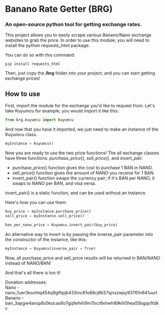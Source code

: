 # Banano Rate Getter (BRG)
### An open-source python tool for getting exchange rates.

This project allows you to easily scrape various Banano/Nano exchange websites to grab the price.
In order to use this module, you will need to install the python requests_html package.

You can do so with this command:
```
pip install requests_html
```

Then, just copy the <b>/brg</b> folder into your project, and you can start getting exchange prices!



## How to use

First, import the module for the exchange you'd like to request from.
Let's take Kuyumcu for example, you would import it like this:
```python
from brg.kuyumcu import Kuyumcu
```

And now that you have it imported, we just need to make an instance of the Kuyumcu class.
```python
myInstance = Kuyumcu()
```

Now you are ready to use the two price functions!
The all exchange classes have three functions: <i>purchase_price()</i>, <i>sell_price()</i>, and <i>invert_pair</i>.

<ul>
  <li>purchase_price() function gives the cost to purchase 1 BAN in NANO.
  <li>sell_price() function gives the amount of NANO you receive for 1 BAN.
  <li>invert_pair() function swaps the currency pair; if it's BAN per NANO, it swaps to NANO per BAN, and visa versa.
</ul>

invert_pair() is a static function, and can be used without an instance.

Here's how you can use them:
```python
buy_price = myInstance.purchase_price()
sell_price = myInstance.sell_price()

ban_per_nano_price = Kuyumcu.invert_pair(buy_price)
```

An alternative way to invert is by passing the inverse_pair parameter into the constructor of the instance, like this:

```python
myInstance = Kuyumcu(inverse_pair = True)
```
Now, all purchase_price and sell_price results will be returned in BAN/NANO instead of NANO/BAN!


And that's all there is too it!


Donation addresses:<br>
Nano - nano_1uer3koohtq454q9gfhpjb433inc61o68cj6k57sjnszwpy93761n841uurt<br>
Banano - ban_3apgw4axsp8s5kocas6o7gqfeihih9m7bcr8xhwh89kih5hea55bgqo1tdkc
